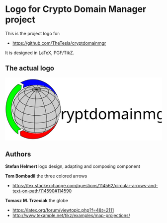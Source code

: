# Logo for Crypto Domain Manager project

This is the project logo for:
* https://github.com/TheTesla/cryptdomainmgr

It is designed in LaTeX, PGF/TikZ.

## The actual logo

![image could not be shown](./cdmlogo.svg)

## Authors

**Stefan Helmert** logo design, adapting and composing component

**Tom Bombadil** the three colored arrows
* https://tex.stackexchange.com/questions/114562/circular-arrows-and-text-on-path/114590#114590

**Tomasz M. Trzeciak** the globe
* https://latex.org/forum/viewtopic.php?f=4&t=2111
* http://www.texample.net/tikz/examples/map-projections/


